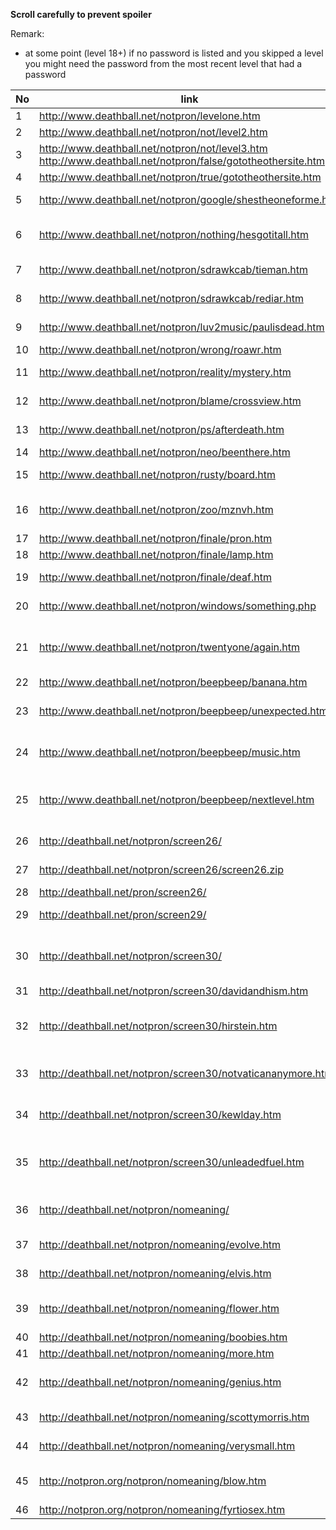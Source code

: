 
**Scroll carefully to prevent spoiler**

Remark:
* at some point (level 18+) if no password is listed and you skipped a level you might need the password from the most recent level that had a password

No | link                                                         | username | password | hints& solution (to proceed)
---|--------------------------------------------------------------|----------|----------|------------------------------------
1  | http://www.deathball.net/notpron/levelone.htm                |          |          | click the door
2  | http://www.deathball.net/notpron/not/level2.htm              |          |          | change url to ".../level3.htm"
3  | http://www.deathball.net/notpron/not/level3.htm<br>http://www.deathball.net/notpron/false/gototheothersite.htm  |          |          | change url to ".../true/..."
4  | http://www.deathball.net/notpron/true/gototheothersite.htm   |          |          | translate the morse code, click the clock
5  | http://www.deathball.net/notpron/google/shestheoneforme.htm  | voodoo   | power    | google the song text and band, click the power-button on the RC
6  | http://www.deathball.net/notpron/nothing/hesgotitall.htm     | simple   | songs    | translate the numbers in the dark using ASCII: 108 105 108 107 = lilk ; 117 111 114 104 = uorh ; resort them ; click the blue disc
7  | http://www.deathball.net/notpron/sdrawkcab/tieman.htm        | kill     | hour     | the candy's named Twix, formerly "raider" -> reverse and put it in url
8  | http://www.deathball.net/notpron/sdrawkcab/rediar.htm        |          |          | download /stuff/mus2.mp3; rename to png; click guitar hole
9  | http://www.deathball.net/notpron/luv2music/paulisdead.htm    | inverted | levelten | look at the source-code; use the letters within the "not-spans"; click the "9"
10 | http://www.deathball.net/notpron/wrong/roawr.htm             | turnmeon | deadman  | download /stuff/mus3.mp3; revert; slow down; click ring
11 | http://www.deathball.net/notpron/reality/mystery.htm         | grey     | world    | change image to "screen11.jpg"; click where the light was before
12 | http://www.deathball.net/notpron/blame/crossview.htm         | fucking  | pans     | change image-type to gif; name the component; click the 13
13 | http://www.deathball.net/notpron/ps/afterdeath.htm           | remote   | control  | Hover the hidden letters -> they form the username; not in the sky = hell; click clock
14 | http://www.deathball.net/notpron/neo/beenthere.htm           | devil    | hell     | seen before?; click the power-button on the RC
15 | http://www.deathball.net/notpron/rusty/board.htm             | deja     | vu       | analyse the numbers in the source code: [line] key; click pipe
16 | http://www.deathball.net/notpron/zoo/mznvh.htm               | random   | shit     | use the usernames from those levels; number=letter; #=invert (in this table you need to look at the next level); click tile # 16
17 | http://www.deathball.net/notpron/finale/pron.htm             | doom     | murder   | name what you see as xxx.htm; light.htm is too easy
18 | http://www.deathball.net/notpron/finale/lamp.htm             |          |          | name what you hear as xxx.htm; piano.htm is too easy
19 | http://www.deathball.net/notpron/finale/deaf.htm             |          |          | shift the letters of "xfjse tuvgg" one step back; click the finger tip
20 | http://www.deathball.net/notpron/windows/something.php       | weird    | stuff    | ignore the number. the rest is windings for the password, click windows-flag
21 | http://www.deathball.net/notpron/twentyone/again.htm         | really   | unfair   | open files http://www.deathball.net/notpron/twentyone/%color%.jpg, stack them to create a maze, omit those colors named but not displayed, find ways to 1 & 2 for password, click alpha
22 | http://www.deathball.net/notpron/beepbeep/banana.htm         | getting  | further  | the text says all you need to know, change URL
23 | http://www.deathball.net/notpron/beepbeep/unexpected.htm     |          |          | name "the tiniest unit you can see, change URL; on new page, do what asked for, find the letters with the red dot; change URL again
24 | http://www.deathball.net/notpron/beepbeep/music.htm          |          |          | look at the source, find words, that could be typed using the telephone number on the bottom (e.g. use http://phonespell.org/), change URL
25 | http://www.deathball.net/notpron/beepbeep/nextlevel.htm      |          |          | the hex codes represent colors, modify the image with a picture editing software, first remove all but FF0000, then all but 0000FF; you will find letters forming the password; click the image
26 | http://deathball.net/notpron/screen26/                       | riddle   | solved   | name what you see as URL "../zipper.htm", that gives you a hint; open the image, rename to zip and download
27 | http://deathball.net/notpron/screen26/screen26.zip           |          |          | level 27 is now on your local disk, use hint in image to change url of level 26
28 | http://deathball.net/pron/screen26/                          |          |          | change URL again
29 | http://deathball.net/pron/screen29/                          |          |          | password is shown, change URL back to notpron and level 30
30 | http://deathball.net/notpron/screen30/                       | rockin   | boppin   | go to notpron credits at http://deathball.net/notpron/notpron.htm, click the creators image, note the mistake in the image name, since his name is David M., target image gives you the URL
31 | http://deathball.net/notpron/screen30/davidandhism.htm       |          |          | open image with exif reader, use place of dispatch as URL
32 | http://deathball.net/notpron/screen30/hirstein.htm           |          |          | note the hint in the source code "little difference somewhere!"; compare source to previous level; see difference in style-URL; open style-sheet and get the solution
33 | http://deathball.net/notpron/screen30/notvaticananymore.htm  |          |          | note the difference in the keyboard: a->d, s->k, f->w, t->e, u->l, n->a; hint in the source = "be quiet+anakin" = "stfu+any"; replace letters to get url
34 | http://deathball.net/notpron/screen30/kewlday.htm            |          |          | note the title with regards to the logo hidden in the image: what do you need to carry on -> fuel.htm gives you an extra hint; -82 stands for a missing element; take as URL
35 | http://deathball.net/notpron/screen30/unleadedfuel.htm       |          |          | in google maps have a look at the GPS coordinates from the title and the message in the password dialog (when clicking the image); zoom in; the shape makes username and password
36 | http://deathball.net/notpron/nomeaning/                      | mickey   | mouse    | note the non-html-tag? download 36tbh.psd; to get the URL view the hidden layers and brighten up the original layer (or the orignal image)
37 | http://deathball.net/notpron/nomeaning/evolve.htm            |          |          | the image shows a german calendar; google the date in the title in german format; the person born is the url
38 | http://deathball.net/notpron/nomeaning/elvis.htm             |          |          | the three symbols have shortcuts in MSN; they are (C), (d), (E); the forth (f) is a flower; use as URL
39 | http://deathball.net/notpron/nomeaning/flower.htm            |          |          | translate the numbers in source with ASCII (the alternativ); get 5318008; the calculator is upside down; use the word as URL
40 | http://deathball.net/notpron/nomeaning/boobies.htm           |          |          | see the strange pixels in the number; zoom in to get URL
41 | http://deathball.net/notpron/nomeaning/more.htm              |          |          | decode the sound with morse: --. . -. .. ..- ...
42 | http://deathball.net/notpron/nomeaning/genius.htm            |          |          | the title says "originally written by", the bottom note translates to voodoo (using the alphabet, not ASCII); bigbadvoodoodaddy.htm gives an extra hint
43 | http://deathball.net/notpron/nomeaning/scottymorris.htm      |          |          | the image shown is "43small.jpg"; open "43large.jpg"; look for the solution in the image
44 | http://deathball.net/notpron/nomeaning/verysmall.htm         |          |          | download the image and shift the rows by aligning the black squares vertically; use word as url
45 | http://notpron.org/notpron/nomeaning/blow.htm                |          |          | see the numbers from 40 to 45 in the image and the source code in different languages; find the correct (different) language for the number 46
46 | http://notpron.org/notpron/nomeaning/fyrtiosex.htm           |          |          |
